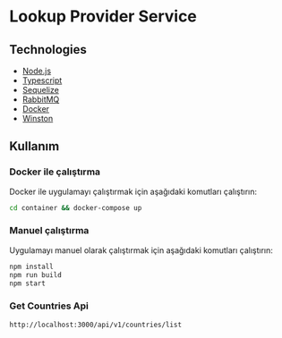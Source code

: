 # Lookup Provider Service

## Technologies
* [Node.js](https://nodejs.org/en/)
* [Typescript](https://www.typescriptlang.org/)
* [Sequelize](https://sequelize.org/)
* [RabbitMQ](https://www.rabbitmq.com/)
* [Docker](https://www.docker.com/products/docker-desktop)
* [Winston](https://github.com/winstonjs/winston)

## Kullanım

### Docker ile çalıştırma
Docker ile uygulamayı çalıştırmak için aşağıdaki komutları çalıştırın:

```bash
cd container && docker-compose up
```

### Manuel çalıştırma
Uygulamayı manuel olarak çalıştırmak için aşağıdaki komutları çalıştırın:

```bash
npm install
npm run build
npm start
```

### Get Countries Api
```bash
http://localhost:3000/api/v1/countries/list
```
